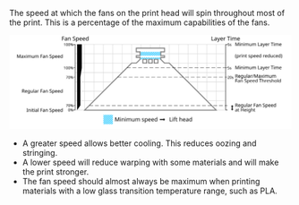 The speed at which the fans on the print head will spin throughout most of the print. This is a percentage of the maximum capabilities of the fans.

![Which fan speed is used where](../images/cool_fan_speed.svg)

* A greater speed allows better cooling. This reduces oozing and stringing.
* A lower speed will reduce warping with some materials and will make the print stronger.
* The fan speed should almost always be maximum when printing materials with a low glass transition temperature range, such as PLA.